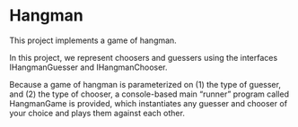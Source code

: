 # Hangman
This project implements a game of hangman. 

In this project, we represent choosers and guessers using the interfaces IHangmanGuesser and IHangmanChooser.

Because a game of hangman is parameterized on (1) the type of guesser, and (2) the type of chooser, a console-based main “runner” program called HangmanGame is provided, which instantiates any guesser and chooser of your choice and plays them against each other.
